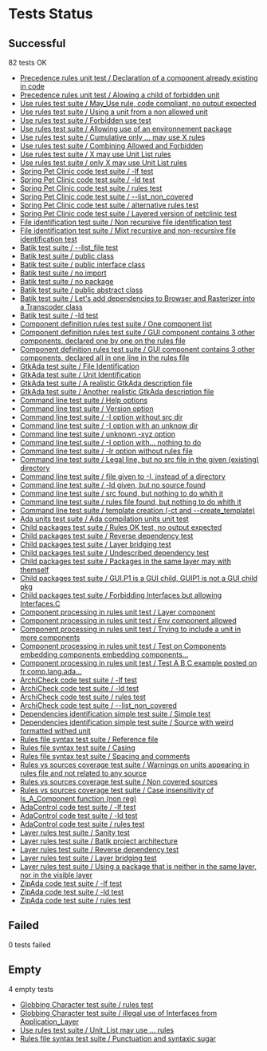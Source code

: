 # Tests Status

## Successful

   82 tests OK

  - [Precedence rules unit test / Declaration of a component already existing in code]()
  - [Precedence rules unit test / Alowing a child of forbidden unit]()
  - [Use rules test suite / May_Use rule, code compliant, no output expected]()
  - [Use rules test suite / Using a unit from a non allowed unit]()
  - [Use rules test suite / Forbidden use test]()
  - [Use rules test suite / Allowing use of an environnement package]()
  - [Use rules test suite / Cumulative only ... may use X rules]()
  - [Use rules test suite / Combining Allowed and Forbidden]()
  - [Use rules test suite / X may use Unit List rules]()
  - [Use rules test suite / only X may use Unit List rules]()
  - [Spring Pet Clinic code test suite / -lf test]()
  - [Spring Pet Clinic code test suite / -ld test]()
  - [Spring Pet Clinic code test suite / rules test]()
  - [Spring Pet Clinic code test suite / --list_non_covered]()
  - [Spring Pet Clinic code test suite / alternative rules test]()
  - [Spring Pet Clinic code test suite / Layered version of petclinic test]()
  - [File identification test suite / Non recursive file identification test]()
  - [File identification test suite / Mixt recursive and non-recursive file identification test]()
  - [Batik test suite / --list_file test]()
  - [Batik test suite / public class]()
  - [Batik test suite / public interface class]()
  - [Batik test suite / no import]()
  - [Batik test suite / no package]()
  - [Batik test suite / public abstract class]()
  - [Batik test suite / Let's add dependencies to Browser and Rasterizer into a Transcoder class]()
  - [Batik test suite / -ld test]()
  - [Component definition rules test suite / One component list]()
  - [Component definition rules test suite / GUI component contains 3 other components, declared one by one on the rules file]()
  - [Component definition rules test suite / GUI component contains 3 other components, declared all in one line in the rules file]()
  - [GtkAda test suite / File Identification]()
  - [GtkAda test suite / Unit Identification]()
  - [GtkAda test suite / A realistic GtkAda description file]()
  - [GtkAda test suite / Another realistic GtkAda description file]()
  - [Command line test suite / Help options]()
  - [Command line test suite / Version option]()
  - [Command line test suite / -I option without src dir]()
  - [Command line test suite / -I option with an unknow dir]()
  - [Command line test suite / unknown -xyz option]()
  - [Command line test suite / -I option with... nothing to do]()
  - [Command line test suite / -lr option without rules file]()
  - [Command line test suite / Legal line, but no src file in the given (existing) directory]()
  - [Command line test suite / file given to -I, instead of a directory]()
  - [Command line test suite / -ld given, but no source found]()
  - [Command line test suite / src found, but nothing to do whith it]()
  - [Command line test suite / rules file found, but nothing to do whith it]()
  - [Command line test suite / template creation (-ct and --create_template)]()
  - [Ada units test suite / Ada compilation units unit test]()
  - [Child packages test suite / Rules OK test, no output expected]()
  - [Child packages test suite / Reverse dependency test]()
  - [Child packages test suite / Layer bridging test]()
  - [Child packages test suite / Undescribed dependency test]()
  - [Child packages test suite / Packages in the same layer may with themself]()
  - [Child packages test suite / GUI.P1 is a GUI child, GUIP1 is not a GUI child pkg]()
  - [Child packages test suite / Forbidding Interfaces but allowing Interfaces.C]()
  - [Component processing in rules unit test / Layer component]()
  - [Component processing in rules unit test / Env component allowed]()
  - [Component processing in rules unit test / Trying to include a unit in more components]()
  - [Component processing in rules unit test / Test on Components embedding components embedding components...]()
  - [Component processing in rules unit test / Test A B C example posted on fr.comp.lang.ada...]()
  - [ArchiCheck code test suite / -lf test]()
  - [ArchiCheck code test suite / -ld test]()
  - [ArchiCheck code test suite / rules test]()
  - [ArchiCheck code test suite / --list_non_covered]()
  - [Dependencies identification simple test suite / Simple test]()
  - [Dependencies identification simple test suite / Source with weird formatted withed unit]()
  - [Rules file syntax test suite / Reference file]()
  - [Rules file syntax test suite / Casing]()
  - [Rules file syntax test suite / Spacing and comments]()
  - [Rules vs sources coverage test suite / Warnings on units appearing in rules file and not related to any source]()
  - [Rules vs sources coverage test suite / Non covered sources]()
  - [Rules vs sources coverage test suite / Case insensitivity of Is_A_Component function (non reg)]()
  - [AdaControl code test suite / -lf test]()
  - [AdaControl code test suite / -ld test]()
  - [AdaControl code test suite / rules test]()
  - [Layer rules test suite / Sanity test]()
  - [Layer rules test suite / Batik project architecture]()
  - [Layer rules test suite / Reverse dependency test]()
  - [Layer rules test suite / Layer bridging test]()
  - [Layer rules test suite / Using a package that is neither in the same layer, nor in the visible layer]()
  - [ZipAda code test suite / -lf test]()
  - [ZipAda code test suite / -ld test]()
  - [ZipAda code test suite / rules test]()

## Failed

   0 tests failed


## Empty

   4 empty tests

  - [Globbing Character test suite / rules test]()
  - [Globbing Character test suite / illegal use of Interfaces from Application_Layer]()
  - [Use rules test suite / Unit_List may use ... rules]()
  - [Rules file syntax test suite / Punctuation and syntaxic sugar]()
